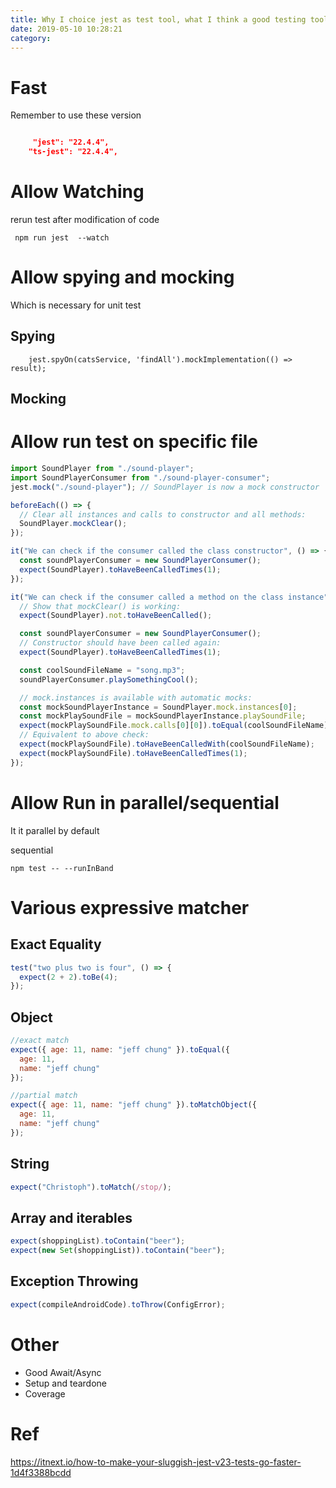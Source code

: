 ```yaml
---
title: Why I choice jest as test tool, what I think a good testing tool should have 
date: 2019-05-10 10:28:21
category:
---
```


# Fast

Remember to use these version

```json

     "jest": "22.4.4",
    "ts-jest": "22.4.4",
```

# Allow Watching

rerun test after modification of code

```
 npm run jest  --watch
```

# Allow spying and mocking

Which is necessary for unit test

## Spying

```
    jest.spyOn(catsService, 'findAll').mockImplementation(() => result);
```

## Mocking

# Allow run test on specific file

```javascript
import SoundPlayer from "./sound-player";
import SoundPlayerConsumer from "./sound-player-consumer";
jest.mock("./sound-player"); // SoundPlayer is now a mock constructor

beforeEach(() => {
  // Clear all instances and calls to constructor and all methods:
  SoundPlayer.mockClear();
});

it("We can check if the consumer called the class constructor", () => {
  const soundPlayerConsumer = new SoundPlayerConsumer();
  expect(SoundPlayer).toHaveBeenCalledTimes(1);
});

it("We can check if the consumer called a method on the class instance", () => {
  // Show that mockClear() is working:
  expect(SoundPlayer).not.toHaveBeenCalled();

  const soundPlayerConsumer = new SoundPlayerConsumer();
  // Constructor should have been called again:
  expect(SoundPlayer).toHaveBeenCalledTimes(1);

  const coolSoundFileName = "song.mp3";
  soundPlayerConsumer.playSomethingCool();

  // mock.instances is available with automatic mocks:
  const mockSoundPlayerInstance = SoundPlayer.mock.instances[0];
  const mockPlaySoundFile = mockSoundPlayerInstance.playSoundFile;
  expect(mockPlaySoundFile.mock.calls[0][0]).toEqual(coolSoundFileName);
  // Equivalent to above check:
  expect(mockPlaySoundFile).toHaveBeenCalledWith(coolSoundFileName);
  expect(mockPlaySoundFile).toHaveBeenCalledTimes(1);
});
```

# Allow Run in parallel/sequential

It it parallel by default

sequential

```
npm test -- --runInBand
```

# Various expressive matcher

## Exact Equality

```javascript
test("two plus two is four", () => {
  expect(2 + 2).toBe(4);
});
```

## Object

```javascript
//exact match
expect({ age: 11, name: "jeff chung" }).toEqual({
  age: 11,
  name: "jeff chung"
});
```

```javascript
//partial match
expect({ age: 11, name: "jeff chung" }).toMatchObject({
  age: 11,
  name: "jeff chung"
});
```

## String

```javascript
expect("Christoph").toMatch(/stop/);
```

## Array and iterables

```javascript
expect(shoppingList).toContain("beer");
expect(new Set(shoppingList)).toContain("beer");
```

## Exception Throwing

```javascript
expect(compileAndroidCode).toThrow(ConfigError);
```

# Other

- Good Await/Async
- Setup and teardone
- Coverage

# Ref

https://itnext.io/how-to-make-your-sluggish-jest-v23-tests-go-faster-1d4f3388bcdd
